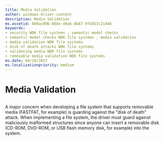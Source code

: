 ```yaml
---
title: Media Validation
author: windows-driver-content
description: Media Validation
ms.assetid: 609ac09b-88be-49a6-8b87-9fd453c21446
keywords:
- security WDK file systems , semantic model checks
- semantic model checks WDK file systems , media validation
- media validation WDK file systems
- disk of death attacks WDK file systems
- validating media WDK file systems
- removable media validation WDK file systems
ms.date: 04/20/2017
ms.localizationpriority: medium
---
```


# Media Validation


## <span id="ddk_media_validation_if"></span><span id="DDK_MEDIA_VALIDATION_IF"></span>


A major concern when developing a file system that supports removable media (FASTFAT, for example) is guarding against the "disk of death" attack. When implementing a file system, the driver must guard against maliciously malformed structures since anyone can insert a removable disk (CD-ROM, DVD-ROM, or USB flash memory disk, for example) into the system.

 

 




